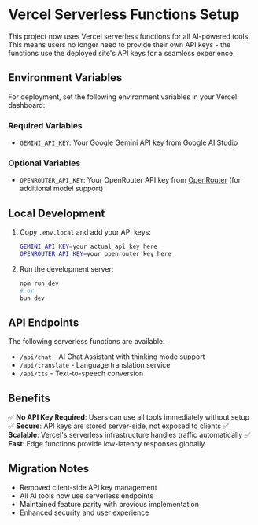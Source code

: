 # Vercel Serverless Functions Setup

This project now uses Vercel serverless functions for all AI-powered tools. This means users no longer need to provide their own API keys - the functions use the deployed site's API keys for a seamless experience.

## Environment Variables

For deployment, set the following environment variables in your Vercel dashboard:

### Required Variables

- `GEMINI_API_KEY`: Your Google Gemini API key from [Google AI Studio](https://aistudio.google.com/app/apikey)

### Optional Variables

- `OPENROUTER_API_KEY`: Your OpenRouter API key from [OpenRouter](https://openrouter.ai/keys) (for additional model support)

## Local Development

1. Copy `.env.local` and add your API keys:
   ```bash
   GEMINI_API_KEY=your_actual_api_key_here
   OPENROUTER_API_KEY=your_openrouter_key_here
   ```

2. Run the development server:
   ```bash
   npm run dev
   # or
   bun dev
   ```

## API Endpoints

The following serverless functions are available:

- `/api/chat` - AI Chat Assistant with thinking mode support
- `/api/translate` - Language translation service  
- `/api/tts` - Text-to-speech conversion

## Benefits

✅ **No API Key Required**: Users can use all tools immediately without setup
✅ **Secure**: API keys are stored server-side, not exposed to clients
✅ **Scalable**: Vercel's serverless infrastructure handles traffic automatically
✅ **Fast**: Edge functions provide low-latency responses globally

## Migration Notes

- Removed client-side API key management
- All AI tools now use serverless endpoints
- Maintained feature parity with previous implementation
- Enhanced security and user experience
